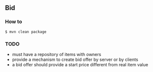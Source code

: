 ## Bid

### How to

    $ mvn clean package

### TODO

 - must have a repository of items with owners
 - provide a mechanism to create bid offer by server or by clients
 - a bid offer should provide a start price different from real item value
